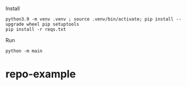Install

```
python3.9 -m venv .venv ; source .venv/bin/activate; pip install --upgrade wheel pip setuptools
pip install -r reqs.txt
```

Run

```
python -m main
```
# repo-example
